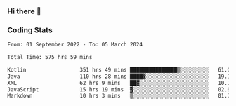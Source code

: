 ### Hi there 👋

<!--
**Girrafeec/girrafeec** is a ✨ _special_ ✨ repository because its `README.md` (this file) appears on your GitHub profile.

Here are some ideas to get you started:

- 🔭 I’m currently working on ...
- 🌱 I’m currently learning ...
- 👯 I’m looking to collaborate on ...
- 🤔 I’m looking for help with ...
- 💬 Ask me about ...
- 📫 How to reach me: ...
- 😄 Pronouns: ...
- ⚡ Fun fact: ...
-->

### Coding Stats
<!--START_SECTION:waka-->

```txt
From: 01 September 2022 - To: 05 March 2024

Total Time: 575 hrs 59 mins

Kotlin                 351 hrs 49 mins ███████████████▒░░░░░░░░░   61.08 %
Java                   110 hrs 28 mins ████▓░░░░░░░░░░░░░░░░░░░░   19.18 %
XML                    62 hrs 9 mins   ██▓░░░░░░░░░░░░░░░░░░░░░░   10.79 %
JavaScript             15 hrs 19 mins  ▓░░░░░░░░░░░░░░░░░░░░░░░░   02.66 %
Markdown               10 hrs 3 mins   ▒░░░░░░░░░░░░░░░░░░░░░░░░   01.75 %
```

<!--END_SECTION:waka-->
